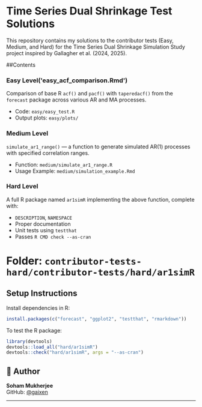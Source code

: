 # Time Series Dual Shrinkage Test Solutions

This repository contains my solutions to the contributor tests (Easy, Medium, and Hard) for the Time Series Dual Shrinkage Simulation Study project inspired by Gallagher et al. (2024, 2025).

##Contents

### Easy Level('easy_acf_comparison.Rmd')
Comparison of base R `acf()` and `pacf()` with `taperedacf()` from the `forecast` package across various AR and MA processes.

- Code: `easy/easy_test.R`
- Output plots: `easy/plots/`

### Medium Level
`simulate_ar1_range()` — a function to generate simulated AR(1) processes with specified correlation ranges.

- Function: `medium/simulate_ar1_range.R`
- Usage Example: `medium/simulation_example.Rmd`

### Hard Level
A full R package named `ar1simR` implementing the above function, complete with:

- `DESCRIPTION`, `NAMESPACE`
- Proper documentation
- Unit tests using `testthat`
- Passes `R CMD check --as-cran`

# Folder: `contributor-tests-hard/contributor-tests/hard/ar1simR`

## Setup Instructions

Install dependencies in R:

```r
install.packages(c("forecast", "ggplot2", "testthat", "rmarkdown"))
```

To test the R package:

```r
library(devtools)
devtools::load_all("hard/ar1simR")
devtools::check("hard/ar1simR", args = "--as-cran")
```

## 👤 Author

**Soham Mukherjee**  
GitHub: [@gaixen](https://github.com/gaixen/Modern_time_series_estimation-GSoC)

---
